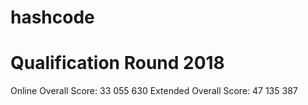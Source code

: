 # hashcode

# Qualification Round 2018
Online Overall Score: 33 055 630 
Extended Overall Score: 47 135 387